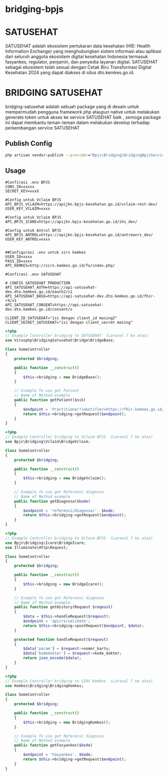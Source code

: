 # bridging-bpjs

# SATUSEHAT

SATUSEHAT adalah ekosistem pertukaran data kesehatan (HIE: Health Information Exchange) yang menghubungkan sistem informasi atau aplikasi dari seluruh anggota ekosistem digital kesehatan Indonesia termasuk fasyankes, regulator, penjamin, dan penyedia layanan digital. SATUSEHAT sebagai ekosistem telah sesuai dengan Cetak Biru Transformasi Digital Kesehatan 2024 yang dapat diakses di situs dto.kemkes.go.id.

# BRIDGING SATUSEHAT

bridging-satusehat adalah sebuah package yang di desain untuk mempermudah pengguna framework php ataupun native untuk melakukan generate token untuk akses ke service SATUSEHAT baik , semoga package ini dapat membantu teman-teman dalam melakukan develop terhadap perkembangan service SATUSEHAT

## Publish Config

```cmd
php artisan vendor:publish --provider="Bpjs\Bridging\BridgingBpjsServiceProvider" --tag=config
```

## Usage

```env
#Confirasi .env BPJS
CONS_ID=xxxxx
SECRET_KEY=xxxX

#Config untuk Vclaim BPJS
API_BPJS_VCLAIM=https://apijkn.bpjs-kesehatan.go.id/vclaim-rest-dev/
USER_KEY_VCLAIM=xxxx

#Config untuk Vclaim BPJS
API_BPJS_ICARE=https://apijkn.bpjs-kesehatan.go.id/ihs_dev/

#Config untuk Antrol BPJS
API_BPJS_ANTROL=https://apijkn.bpjs-kesehatan.go.id/antreanrs_dev/
USER_KEY_ANTROL=xxxx


##Configurasi .env untuk sirs kemkes
USER_ID=xxxx
PASS_ID=xxxx
API_KEMKES=http://sirs.kemkes.go.id/fo/index.php/

```

```env
#Confirasi .env SATUSEHAT

# CONFIG SATUSEHAT PRODUCTION
API_SATUSEHAT_AUTH=https://api-satusehat-dev.dto.kemkes.go.id/oauth2/v1
API_SATUSEHAT_BASE=https://api-satusehat-dev.dto.kemkes.go.id/fhir-r4/v1
API_SATUSEHAT_CONSENT=https://api-satusehat-dev.dto.kemkes.go.id/consent/v

CLIENT_ID_SATUSEHAT="isi dengan client_id masing2"
CLIENT_SECRET_SATUSEHAT="isi dengan client_secret masing"

```

```php
<?php
// Example Controller bridging to SATUSEHAT  (Laravel 7 ke atas)
use Virusphp\BridgingSatusehat\Bridge\BridgeBase;

Class SomeController
{
	protected $bridging;

	public function __construct()
	{
		$this->bridging = new BridgeBase();
	}

	// Example To use get Patient
	// Name of Method example
	public function getPatient($nik)
	{
		$endpoint = 'Practitioner?identifier=https://fhir.kemkes.go.id/id/nik|'. $nik;
		return $this->bridging->getRequest($endpoint);
	}
}
```

```php
<?php
// Example Controller bridging to Vclaim BPJS  (Laravel 7 ke atas)
use Bpjs\Bridging\Vclaim\BridgeVclaim;

Class SomeController
{
	protected $bridging;

	public function __construct()
	{
		$this->bridging = new BridgeVclaim();
	}

	// Example To use get Referensi diagnosa
	// Name of Method example
	public function getDiagnosa($kode)
	{
		$endpoint = 'referensi/diagnosa/'. $kode;
		return $this->bridging->getRequest($endpoint);
	}
}
```

```php
<?php
// Example Controller bridging to Vclaim BPJS  (Laravel 7 ke atas)
use Bpjs\Bridging\Icare\BridgeIcare;
use Illuminate\Http\Request;

Class SomeController
{
	protected $bridging;

	public function __construct()
	{
		$this->bridging = new BridgeIcare();
	}

	// Example To use get Referensi diagnosa
	// Name of Method example
	public function getHistory(Request $reqeust)
	{
		$data = $this->handleRequest($reqeust);
		$endpoint = 'api/rs/validate';
		return $this->bridging->postRequest($endpoint, $data);
	}

	protected function handleRequest($request)
	{
		$data['param'] = $request->nomor_kartu;
		$data['kodedokter'] = $request->kode_dokter;
		return json_encode($data);
	}
}
```

```php
<?php
// Example Controller bridging to SIRS Kemkes  (Laravel 7 ke atas)
use Kemkes\Bridging\BridgingKemkes;

Class SomeController
{
	protected $bridging;

	public function __construct()
	{
		$this->bridging = new BridgingKemkes();
	}

	// Example To use get Referensi diagnosa
	// Name of Method example
	public function getFasyankes($kode)
	{
		$endpoint = 'Fasyankes'. $kode;
		return $this->bridging->getRequest($endpoint);
	}
}
```
